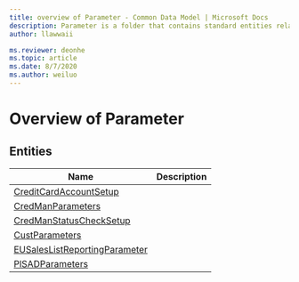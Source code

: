 ```yaml
---
title: overview of Parameter - Common Data Model | Microsoft Docs
description: Parameter is a folder that contains standard entities related to the Common Data Model.
author: llawwaii

ms.reviewer: deonhe
ms.topic: article
ms.date: 8/7/2020
ms.author: weiluo
---
```


# Overview of Parameter


## Entities

|Name|Description|
|---|---|
|[CreditCardAccountSetup](CreditCardAccountSetup.md)||
|[CredManParameters](CredManParameters.md)||
|[CredManStatusCheckSetup](CredManStatusCheckSetup.md)||
|[CustParameters](CustParameters.md)||
|[EUSalesListReportingParameter](EUSalesListReportingParameter.md)||
|[PlSADParameters](PlSADParameters.md)||
